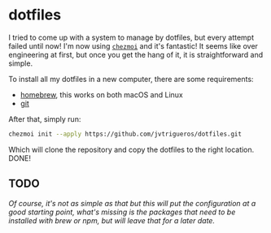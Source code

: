 # dotfiles

I tried to come up with a system to manage by dotfiles, but every attempt failed until now! I'm now using [`chezmoi`](https://github.com/twpayne/chezmoi) and it's fantastic! It seems like over engineering at first, but once you get the hang of it, it is straightforward and simple.

To install all my dotfiles in a new computer, there are some requirements:

* [homebrew](https://brew.sh/), this works on both macOS and Linux
* [git](https://git-scm.com/)

After that, simply run:

``` sh
chezmoi init --apply https://github.com/jvtrigueros/dotfiles.git
```

Which will clone the repository and copy the dotfiles to the right location. DONE!

## TODO
_Of course, it's not as simple as that but this will put the configuration at a good starting point, what's missing is the packages that need to be installed with brew or npm, but will leave that for a later date._
